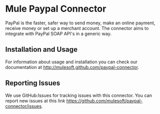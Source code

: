 
Mule Paypal Connector
=========================

PayPal is the faster, safer way to send money, make an online payment, receive money or set up a merchant account. The connector aims to integrate with PayPal SOAP API's in a generic way.

Installation and Usage
----------------------

For information about usage and installation you can check our documentation at http://mulesoft.github.com/paypal-connector.

Reporting Issues
----------------

We use GitHub:Issues for tracking issues with this connector. You can report new issues at this link https://github.com/mulesoft/paypal-connector/issues.
